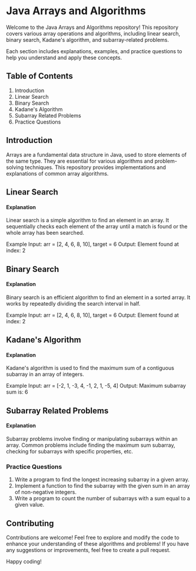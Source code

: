 # Java Arrays and Algorithms

Welcome to the Java Arrays and Algorithms repository!
This repository covers various array operations and algorithms, including linear search, binary search, Kadane's algorithm, and subarray-related problems.

Each section includes explanations, examples, and practice questions to help you understand and apply these concepts.

## Table of Contents

1. Introduction
2. Linear Search
3. Binary Search
4. Kadane's Algorithm
5. Subarray Related Problems
6. Practice Questions


## Introduction
Arrays are a fundamental data structure in Java, used to store elements of the same type. 
They are essential for various algorithms and problem-solving techniques. 
This repository provides implementations and explanations of common array algorithms.

## Linear Search
#### Explanation
Linear search is a simple algorithm to find an element in an array. 
It sequentially checks each element of the array until a match is found or the whole array has been searched.

Example
Input: arr = [2, 4, 6, 8, 10], target = 6
Output: Element found at index: 2

## Binary Search
#### Explanation
Binary search is an efficient algorithm to find an element in a sorted array.
It works by repeatedly dividing the search interval in half.

Example
Input: arr = [2, 4, 6, 8, 10], target = 6
Output: Element found at index: 2

## Kadane's Algorithm
#### Explanation
Kadane's algorithm is used to find the maximum sum of a contiguous subarray in an array of integers.

Example
Input: arr = [-2, 1, -3, 4, -1, 2, 1, -5, 4]
Output: Maximum subarray sum is: 6

## Subarray Related Problems
#### Explanation
Subarray problems involve finding or manipulating subarrays within an array.
Common problems include finding the maximum sum subarray, checking for subarrays with specific properties, etc.

### Practice Questions

1. Write a program to find the longest increasing subarray in a given array.
2. Implement a function to find the subarray with the given sum in an array of non-negative integers.
3. Write a program to count the number of subarrays with a sum equal to a given value.


## Contributing
Contributions are welcome! Feel free to explore and modify the code to enhance your understanding of these algorithms and problems! If you have any suggestions or improvements, feel free to create a pull request.

Happy coding!
